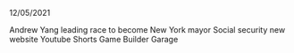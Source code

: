 12/05/2021

Andrew Yang leading race to become New York mayor
Social security new website
Youtube Shorts
Game Builder Garage

